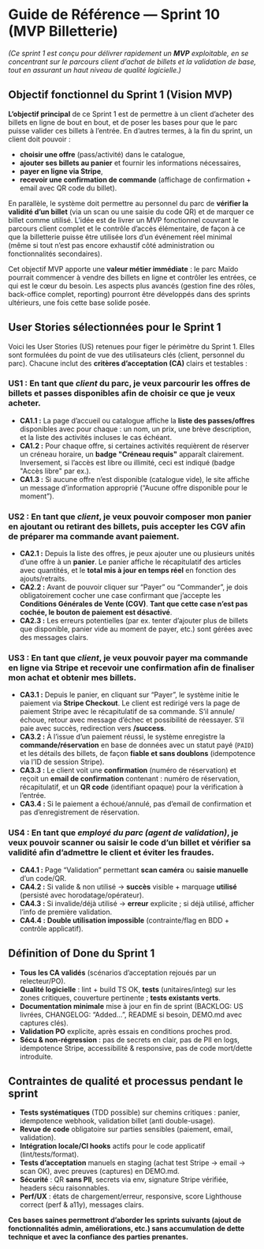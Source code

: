 # Guide de Référence — Sprint 10 (MVP Billetterie)

*(Ce sprint 1 est conçu pour délivrer rapidement un **MVP** exploitable, en se concentrant sur le parcours client d’achat de billets et la validation de base, tout en assurant un haut niveau de qualité logicielle.)*

## Objectif fonctionnel du Sprint 1 (Vision MVP)
**L’objectif principal** de ce Sprint 1 est de permettre à un client d’acheter des billets en ligne de bout en bout, et de poser les bases pour que le parc puisse valider ces billets à l’entrée. En d’autres termes, à la fin du sprint, un client doit pouvoir : 
- **choisir une offre** (pass/activité) dans le catalogue,
- **ajouter ses billets au panier** et fournir les informations nécessaires,
- **payer en ligne via Stripe**,
- **recevoir une confirmation de commande** (affichage de confirmation + email avec QR code du billet). 

En parallèle, le système doit permettre au personnel du parc de **vérifier la validité d’un billet** (via un scan ou une saisie du code QR) et de marquer ce billet comme utilisé. L’idée est de livrer un MVP fonctionnel couvrant le parcours client complet et le contrôle d’accès élémentaire, de façon à ce que la billetterie puisse être utilisée lors d’un événement réel minimal (même si tout n’est pas encore exhaustif côté administration ou fonctionnalités secondaires).

Cet objectif MVP apporte une **valeur métier immédiate** : le parc Maïdo pourrait commencer à vendre des billets en ligne et contrôler les entrées, ce qui est le cœur du besoin. Les aspects plus avancés (gestion fine des rôles, back-office complet, reporting) pourront être développés dans des sprints ultérieurs, une fois cette base solide posée.

## User Stories sélectionnées pour le Sprint 1

Voici les User Stories (US) retenues pour figer le périmètre du Sprint 1. Elles sont formulées du point de vue des utilisateurs clés (client, personnel du parc). Chacune inclut des **critères d’acceptation (CA)** clairs et testables :

### US1 : En tant que *client* du parc, je veux parcourir les **offres de billets et passes disponibles** afin de choisir ce que je veux acheter.
- **CA1.1 :** La page d’accueil ou catalogue affiche la **liste des passes/offres** disponibles avec pour chaque : un nom, un prix, une brève description, et la liste des activités incluses le cas échéant.  
- **CA1.2 :** Pour chaque offre, si certaines activités requièrent de réserver un créneau horaire, un **badge "Créneau requis"** apparaît clairement. Inversement, si l’accès est libre ou illimité, ceci est indiqué (badge "Accès libre" par ex.).  
- **CA1.3 :** Si aucune offre n’est disponible (catalogue vide), le site affiche un message d’information approprié (“Aucune offre disponible pour le moment”).

### US2 : En tant que *client*, je veux pouvoir **composer mon panier** en ajoutant ou retirant des billets, puis accepter les CGV afin de préparer ma commande avant paiement.
- **CA2.1 :** Depuis la liste des offres, je peux ajouter une ou plusieurs unités d’une offre à un **panier**. Le panier affiche le récapitulatif des articles avec quantités, et le **total mis à jour en temps réel** en fonction des ajouts/retraits.  
- **CA2.2 :** Avant de pouvoir cliquer sur “Payer” ou “Commander”, je dois obligatoirement cocher une case confirmant que j’accepte les **Conditions Générales de Vente (CGV)**. **Tant que cette case n’est pas cochée, le bouton de paiement est désactivé**.  
- **CA2.3 :** Les erreurs potentielles (par ex. tenter d’ajouter plus de billets que disponible, panier vide au moment de payer, etc.) sont gérées avec des messages clairs.

### US3 : En tant que *client*, je veux pouvoir **payer ma commande en ligne via Stripe** et recevoir une **confirmation** afin de finaliser mon achat et obtenir mes billets.
- **CA3.1 :** Depuis le panier, en cliquant sur “Payer”, le système initie le paiement via **Stripe Checkout**. Le client est redirigé vers la page de paiement Stripe avec le récapitulatif de sa commande. S’il annule/échoue, retour avec message d’échec et possibilité de réessayer. S’il paie avec succès, redirection vers **/success**.  
- **CA3.2 :** À l’issue d’un paiement réussi, le système enregistre la **commande/réservation** en base de données avec un statut payé (`PAID`) et les détails des billets, de façon **fiable et sans doublons** (idempotence via l’ID de session Stripe).  
- **CA3.3 :** Le client voit une **confirmation** (numéro de réservation) et reçoit un **email de confirmation** contenant : numéro de réservation, récapitulatif, et un **QR code** (identifiant opaque) pour la vérification à l’entrée.  
- **CA3.4 :** Si le paiement a échoué/annulé, pas d’email de confirmation et pas d’enregistrement de réservation.

### US4 : En tant que *employé du parc (agent de validation)*, je veux pouvoir **scanner ou saisir le code d’un billet** et vérifier sa validité afin d’admettre le client et éviter les fraudes.
- **CA4.1 :** Page “Validation” permettant **scan caméra** ou **saisie manuelle** d’un code/QR.  
- **CA4.2 :** Si valide & non utilisé → **succès** visible + marquage **utilisé** (persisté avec horodatage/opérateur).  
- **CA4.3 :** Si invalide/déjà utilisé → **erreur** explicite ; si déjà utilisé, afficher l’info de première validation.  
- **CA4.4 :** **Double utilisation impossible** (contrainte/flag en BDD + contrôle applicatif).

## Définition of Done du Sprint 1 
- **Tous les CA validés** (scénarios d’acceptation rejoués par un relecteur/PO).  
- **Qualité logicielle** : lint + build TS OK, **tests** (unitaires/integ) sur les zones critiques, couverture pertinente ; **tests existants verts**.  
- **Documentation minimale** mise à jour en fin de sprint (BACKLOG: US livrées, CHANGELOG: “Added…”, README si besoin, DEMO.md avec captures clés).  
- **Validation PO** explicite, après essais en conditions proches prod.  
- **Sécu & non-régression** : pas de secrets en clair, pas de PII en logs, idempotence Stripe, accessibilité & responsive, pas de code mort/dette introduite.

## Contraintes de qualité et processus pendant le sprint 
- **Tests systématiques** (TDD possible) sur chemins critiques : panier, idempotence webhook, validation billet (anti double-usage).  
- **Revue de code** obligatoire sur parties sensibles (paiement, email, validation).  
- **Intégration locale/CI hooks** actifs pour le code applicatif (lint/tests/format).  
- **Tests d’acceptation** manuels en staging (achat test Stripe → email → scan OK), avec preuves (captures) en DEMO.md.  
- **Sécurité** : QR **sans PII**, secrets via env, signature Stripe vérifiée, headers sécu raisonnables.  
- **Perf/UX** : états de chargement/erreur, responsive, score Lighthouse correct (perf & a11y), messages clairs.

**Ces bases saines permettront d’aborder les sprints suivants (ajout de fonctionnalités admin, améliorations, etc.) sans accumulation de dette technique et avec la confiance des parties prenantes.**
